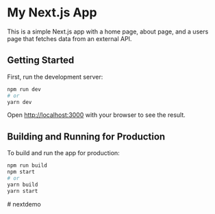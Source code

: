 
# My Next.js App

This is a simple Next.js app with a home page, about page, and a users page that fetches data from an external API.

## Getting Started

First, run the development server:

```bash
npm run dev
# or
yarn dev
```

Open [http://localhost:3000](http://localhost:3000) with your browser to see the result.

## Building and Running for Production

To build and run the app for production:

```bash
npm run build
npm start
# or
yarn build
yarn start
```
#   n e x t d e m o  
 